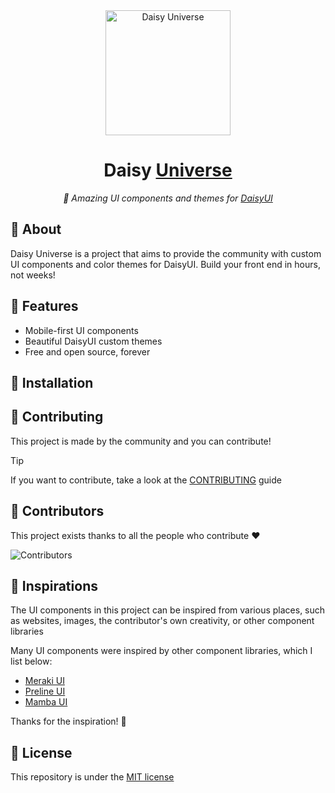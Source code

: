 <div align="center">

<img alt="Daisy Universe" width="200" src="https://raw.githubusercontent.com/willpinha/daisyuniverse/master/public/daisyuniverse.svg" />

# Daisy [Universe](https://daisyuniverse.com)

*🌌 Amazing UI components and themes for [DaisyUI](https://daisyui.com)*

</div>

## 🌌 About

Daisy Universe is a project that aims to provide the community with custom UI components and color themes for DaisyUI. Build your front end in hours,
not weeks!

## 🌌 Features

- Mobile-first UI components
- Beautiful DaisyUI custom themes
- Free and open source, forever

## 🌌 Installation


## 🌌 Contributing

This project is made by the community and you can contribute!

> [!TIP] 
> If you want to contribute, take a look at the [CONTRIBUTING](CONTRIBUTING.md) guide

## 🌌 Contributors

This project exists thanks to all the people who contribute ❤️

![Contributors](https://contrib.rocks/image?repo=willpinha/daisy-collection)

## 🌌 Inspirations

The UI components in this project can be inspired from various places, such as websites, images, the contributor's own creativity, or other
component libraries

Many UI components were inspired by other component libraries, which I list below:

- [Meraki UI](https://merakiui.com/)
- [Preline UI](https://preline.co/)
- [Mamba UI](https://mambaui.com/)

Thanks for the inspiration! 🚀

## 🌌 License

This repository is under the [MIT license](LICENSE)
